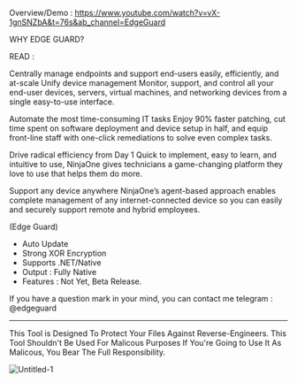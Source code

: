 Overview/Demo : https://www.youtube.com/watch?v=vX-1gnSNZbA&t=76s&ab_channel=EdgeGuard

WHY EDGE GUARD?

READ :

Centrally manage endpoints and support end-users easily, efficiently, and at-scale
Unify device
management
Monitor, support, and control all your end-user devices, servers, virtual machines, and networking devices from a single easy-to-use interface.

Automate the most time-consuming IT tasks
Enjoy 90% faster patching, cut time spent on software deployment and device setup in half, and equip front-line staff with one-click remediations to solve even complex tasks.

Drive radical efficiency from Day 1
Quick to implement, easy to learn, and intuitive to use, NinjaOne gives technicians a game-changing platform they love to use that helps them do more.

Support any device anywhere
NinjaOne’s agent-based approach enables complete management of any internet-connected device so you can easily and securely support remote and hybrid employees.


(Edge Guard)
- Auto Update
- Strong XOR Encryption
- Supports .NET/Native
- Output : Fully Native
- Features : Not Yet, Beta Release.

If you have a question mark in your mind, you can contact me telegram : @edgeguard

-------------------------------------------------------------------
This Tool is Designed To Protect Your Files
Against Reverse-Engineers.
This Tool Shouldn't Be Used For Malicous Purposes
If You're Going to Use It As Malicous, You Bear The Full Responsibility.

![Untitled-1](https://user-images.githubusercontent.com/127977328/225380919-607a23ed-cf64-4c92-8975-884c6dbd49fa.jpg)
